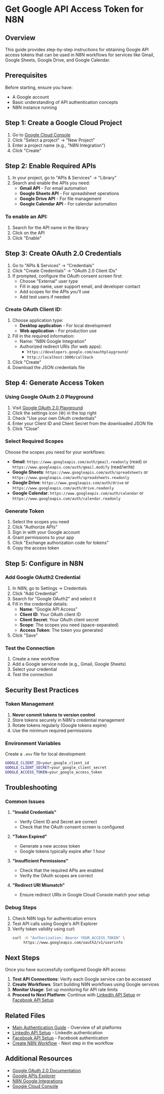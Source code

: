 # Get Google API Access Token for N8N

## Overview

This guide provides step-by-step instructions for obtaining Google API access tokens that can be used in N8N workflows for services like Gmail, Google Sheets, Google Drive, and Google Calendar.

## Prerequisites

Before starting, ensure you have:

- A Google account
- Basic understanding of API authentication concepts
- N8N instance running

## Step 1: Create a Google Cloud Project

1. Go to [Google Cloud Console](https://console.cloud.google.com/)
2. Click "Select a project" → "New Project"
3. Enter a project name (e.g., "N8N Integration")
4. Click "Create"

## Step 2: Enable Required APIs

1. In your project, go to "APIs & Services" → "Library"
2. Search and enable the APIs you need:
   - **Gmail API** - For email automation
   - **Google Sheets API** - For spreadsheet operations
   - **Google Drive API** - For file management
   - **Google Calendar API** - For calendar automation

### To enable an API:

1. Search for the API name in the library
2. Click on the API
3. Click "Enable"

## Step 3: Create OAuth 2.0 Credentials

1. Go to "APIs & Services" → "Credentials"
2. Click "Create Credentials" → "OAuth 2.0 Client IDs"
3. If prompted, configure the OAuth consent screen first:
   - Choose "External" user type
   - Fill in app name, user support email, and developer contact
   - Add scopes for the APIs you'll use
   - Add test users if needed

### Create OAuth Client ID:

1. Choose application type:
   - **Desktop application** - For local development
   - **Web application** - For production use
2. Fill in the required information:
   - Name: "N8N Google Integration"
   - Authorized redirect URIs (for web apps):
     - `https://developers.google.com/oauthplayground/`
     - `http://localhost:3000/callback`
3. Click "Create"
4. Download the JSON credentials file

## Step 4: Generate Access Token

### Using Google OAuth 2.0 Playground

1. Visit [Google OAuth 2.0 Playground](https://developers.google.com/oauthplayground/)
2. Click the settings icon (⚙️) in the top right
3. Check "Use your own OAuth credentials"
4. Enter your Client ID and Client Secret from the downloaded JSON file
5. Click "Close"

### Select Required Scopes

Choose the scopes you need for your workflows:

- **Gmail**: `https://www.googleapis.com/auth/gmail.readonly` (read) or `https://www.googleapis.com/auth/gmail.modify` (read/write)
- **Google Sheets**: `https://www.googleapis.com/auth/spreadsheets` or `https://www.googleapis.com/auth/spreadsheets.readonly`
- **Google Drive**: `https://www.googleapis.com/auth/drive` or `https://www.googleapis.com/auth/drive.readonly`
- **Google Calendar**: `https://www.googleapis.com/auth/calendar` or `https://www.googleapis.com/auth/calendar.readonly`

### Generate Token

1. Select the scopes you need
2. Click "Authorize APIs"
3. Sign in with your Google account
4. Grant permissions to your app
5. Click "Exchange authorization code for tokens"
6. Copy the access token

## Step 5: Configure in N8N

### Add Google OAuth2 Credential

1. In N8N, go to Settings → Credentials
2. Click "Add Credential"
3. Search for "Google OAuth2" and select it
4. Fill in the credential details:
   - **Name**: "Google API Access"
   - **Client ID**: Your OAuth client ID
   - **Client Secret**: Your OAuth client secret
   - **Scope**: The scopes you need (space-separated)
   - **Access Token**: The token you generated
5. Click "Save"

### Test the Connection

1. Create a new workflow
2. Add a Google service node (e.g., Gmail, Google Sheets)
3. Select your credential
4. Test the connection

## Security Best Practices

### Token Management

1. **Never commit tokens to version control**
2. Store tokens securely in N8N's credential management
3. Rotate tokens regularly (Google tokens expire)
4. Use the minimum required permissions

### Environment Variables

Create a `.env` file for local development:

```bash
GOOGLE_CLIENT_ID=your_google_client_id
GOOGLE_CLIENT_SECRET=your_google_client_secret
GOOGLE_ACCESS_TOKEN=your_google_access_token
```

## Troubleshooting

### Common Issues

1. **"Invalid Credentials"**

   - Verify Client ID and Secret are correct
   - Check that the OAuth consent screen is configured

2. **"Token Expired"**

   - Generate a new access token
   - Google tokens typically expire after 1 hour

3. **"Insufficient Permissions"**

   - Check that the required APIs are enabled
   - Verify the OAuth scopes are correct

4. **"Redirect URI Mismatch"**
   - Ensure redirect URIs in Google Cloud Console match your setup

### Debug Steps

1. Check N8N logs for authentication errors
2. Test API calls using Google's API Explorer
3. Verify token validity using curl:
   ```bash
   curl -H "Authorization: Bearer YOUR_ACCESS_TOKEN" \
        https://www.googleapis.com/oauth2/v1/userinfo
   ```

## Next Steps

Once you have successfully configured Google API access:

1. **Test API Connections**: Verify each Google service can be accessed
2. **Create Workflows**: Start building N8N workflows using Google services
3. **Monitor Usage**: Set up monitoring for API rate limits
4. **Proceed to Next Platform**: Continue with [LinkedIn API Setup](./02-get-access-token-for-linkedin.md) or [Facebook API Setup](./03-get-access-token-for-facebook.md)

## Related Files

- [Main Authentication Guide](./get-access-token.md) - Overview of all platforms
- [LinkedIn API Setup](./02-get-access-token-for-linkedin.md) - LinkedIn authentication
- [Facebook API Setup](./03-get-access-token-for-facebook.md) - Facebook authentication
- [Create N8N Workflow](../05-workflows/01-create-n8n-workflow.md) - Next step in the workflow

## Additional Resources

- [Google OAuth 2.0 Documentation](https://developers.google.com/identity/protocols/oauth2)
- [Google APIs Explorer](https://developers.google.com/apis-explorer/)
- [N8N Google Integrations](https://docs.n8n.io/integrations/nodes/n8n-nodes-base.google/)
- [Google Cloud Console](https://console.cloud.google.com/)
